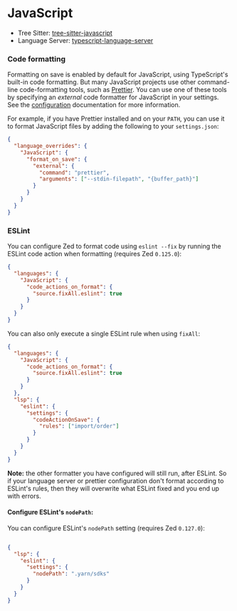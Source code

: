 # JavaScript

- Tree Sitter: [tree-sitter-javascript](https://github.com/tree-sitter/tree-sitter-javascript)
- Language Server: [typescript-language-server](https://github.com/typescript-language-server/typescript-language-server)

### Code formatting

Formatting on save is enabled by default for JavaScript, using TypeScript's built-in code formatting. But many JavaScript projects use other command-line code-formatting tools, such as [Prettier](https://prettier.io/). You can use one of these tools by specifying an _external_ code formatter for JavaScript in your settings. See the [configuration](../configuration/configuring-zed.md) documentation for more information.

For example, if you have Prettier installed and on your `PATH`, you can use it to format JavaScript files by adding the following to your `settings.json`:

```json
{
  "language_overrides": {
    "JavaScript": {
      "format_on_save": {
        "external": {
          "command": "prettier",
          "arguments": ["--stdin-filepath", "{buffer_path}"]
        }
      }
    }
  }
}
```

### ESLint

You can configure Zed to format code using `eslint --fix` by running the ESLint
code action when formatting (requires Zed `0.125.0`):

```json
{
  "languages": {
    "JavaScript": {
      "code_actions_on_format": {
        "source.fixAll.eslint": true
      }
    }
  }
}
```

You can also only execute a single ESLint rule when using `fixAll`:

```json
{
  "languages": {
    "JavaScript": {
      "code_actions_on_format": {
        "source.fixAll.eslint": true
      }
    }
  },
  "lsp": {
    "eslint": {
      "settings": {
        "codeActionOnSave": {
          "rules": ["import/order"]
        }
      }
    }
  }
}
```

**Note:** the other formatter you have configured will still run, after ESLint.
So if your language server or prettier configuration don't format according to
ESLint's rules, then they will overwrite what ESLint fixed and you end up with
errors.

#### Configure ESLint's `nodePath`:

You can configure ESLint's `nodePath` setting (requires Zed `0.127.0`):

```json

{
  "lsp": {
    "eslint": {
      "settings": {
        "nodePath": ".yarn/sdks"
      }
    }
  }
}
```
